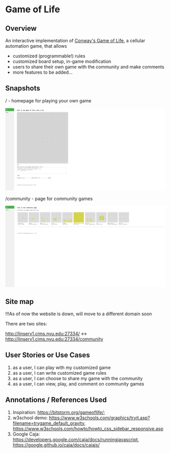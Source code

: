 # Game of Life

## Overview

An interactive implementation of [Conway's Game of Life](https://en.wikipedia.org/wiki/Conway's_Game_of_Life), a cellular automation game, that allows
- customized (programmable!) rules
- customized board setup, in-game modification
- users to share their own game with the community and make comments
- more features to be added...


## Snapshots

/ - homepage for playing your own game

![home](documentation/index.png)

/community - page for community games

![community](documentation/comu.png)

## Site map
!!!As of now the website is down, will move to a different domain soon

There are two sites:

http://linserv1.cims.nyu.edu:27334/ <-> http://linserv1.cims.nyu.edu:27334/community

## User Stories or Use Cases

1. as a user, I can play with my customized game
2. as a user, I can write customized game rules
3. as a user, I can choose to share my game with the community
3. as a user, I can view, play, and comment on community games


## Annotations / References Used

1. Inspiration: https://bitstorm.org/gameoflife/;
2. w3school demo: https://www.w3schools.com/graphics/tryit.asp?filename=trygame_default_gravity, https://www.w3schools.com/howto/howto_css_sidebar_responsive.asp
3. Google Caja: https://developers.google.com/caja/docs/runningjavascript, https://google.github.io/caja/docs/cajajs/
